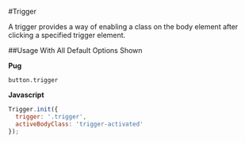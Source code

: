 #Trigger

A trigger provides a way of enabling a class on the body element after clicking a specified trigger element.

##Usage With All Default Options Shown

**Pug**

```pug
button.trigger
```

**Javascript**

```js
Trigger.init({
  trigger: '.trigger',
  activeBodyClass: 'trigger-activated'
});
```
